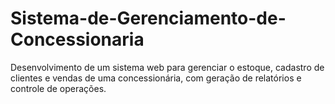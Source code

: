 # Sistema-de-Gerenciamento-de-Concessionaria
Desenvolvimento de um sistema web para gerenciar o estoque, cadastro de clientes e vendas de uma concessionária, com geração de relatórios e controle de operações.
